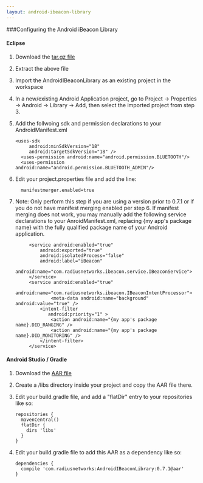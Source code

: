 ```yaml
---
layout: android-ibeacon-library
---
```


###Configuring the Android iBeacon Library


#### Eclipse 

1. Download the [tar.gz file](/ibeacon/android/download.html)
2. Extract the above file
3. Import the AndroidIBeaconLibrary as an existing project in the workspace
4. In a new/existing Android Application project, go to Project -> Properties -> Android -> Library -> Add, then select the imported project from step 3.
5. Add the follwoing sdk and permission declarations to your AndroidManifest.xml

   ```
   <uses-sdk
        android:minSdkVersion="18"
        android:targetSdkVersion="18" />
	 <uses-permission android:name="android.permission.BLUETOOTH"/>
	 <uses-permission android:name="android.permission.BLUETOOTH_ADMIN"/>
   ```

6. Edit your project.properties file and add the line: 
   ```
     manifestmerger.enabled=true
   ```


7. Note: Only perform this step if you are using a version prior to 0.7.1 or if you do not have manifest merging enabled per step 6.  If  manifest merging does not work, you may manually add the following service declarations to your AnroidManifest.xml, replacing {my app's package name} with the fully qualified package name of your Android application.


   ```
		<service android:enabled="true"
         	android:exported="true"
         	android:isolatedProcess="false"
         	android:label="iBeacon"
         	android:name="com.radiusnetworks.ibeacon.service.IBeaconService">
		</service>    
		<service android:enabled="true" 
         	android:name="com.radiusnetworks.ibeacon.IBeaconIntentProcessor">
         		<meta-data android:name="background" android:value="true" />
			<intent-filter 
               android:priority="1" >
				<action android:name="{my app's package name}.DID_RANGING" />
				<action android:name="{my app's package name}.DID_MONITORING" />
			</intent-filter>
		</service>  
   ```

#### Android Studio / Gradle 

1. Download the [AAR file](/ibeacon/android/download.html)
2. Create a /libs directory inside your project and copy the AAR file there.
3. Edit your build.gradle file, and add a "flatDir" entry to your repositories like so:

   ```
   repositories {
     mavenCentral()
     flatDir {
       dirs 'libs'
     }
   }
   ```

4. Edit your build.gradle file to add this AAR as a dependency like so:

   ```
   dependencies {
     compile 'com.radiusnetworks:AndroidIBeaconLibrary:0.7.1@aar'
   }
   ```

